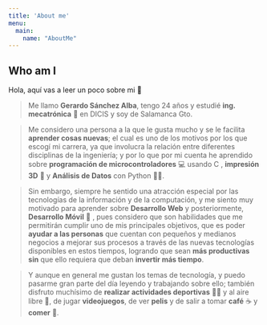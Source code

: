 ```yaml
---
title: 'About me'
menu:
  main:
    name: "AboutMe"
---
```


## Who am I

Hola, aquí vas a leer un poco sobre mi 🤩

>Me llamo **Gerardo Sánchez Alba**, tengo 24 años y estudié **ing. mecatrónica** 🤖 en DICIS y soy de Salamanca Gto. 

>Me considero una persona a la que le gusta mucho y se le facilita **aprender cosas nuevas**; el cual es uno de los motivos por los que escogí mi carrera, ya que involucra la relación entre diferentes disciplinas de la ingeniería; y por lo que por mi cuenta he aprendido sobre **programación de microcontroladores** 💻 usando C , **impresión 3D** 🧊 y **Análisis de Datos** con Python 🐍🐼. 

>Sin embargo, siempre he sentido una atracción especial por las tecnologías de la información y de la computación, y me siento muy motivado para aprender sobre **Desarrollo Web** y posteriormente, **Desarrollo Móvil** 📱 , pues considero que son habilidades que me permitirán cumplir uno de mis principales objetivos, que es poder **ayudar a las personas**  que cuentan con pequeños y medianos negocios a mejorar sus procesos a través de las nuevas tecnologías disponibles en estos tiempos, logrando que sean **más productivas sin** que ello requiera que deban **invertir más tiempo**.

>Y aunque en general me gustan los temas de tecnología, y puedo pasarme gran parte del día leyendo y trabajando sobre ello; también disfruto muchísimo de **realizar actividades deportivas** 🏃‍♂️ y al aire libre 🌳, de jugar **videojuegos**, de ver **pelis** y de salir a tomar **café** ☕ y **comer** 🌮. 


